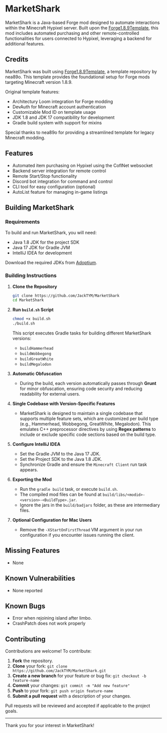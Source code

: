# MarketShark

MarketShark is a Java-based Forge mod designed to automate interactions within the Minecraft Hypixel server. Built upon the [Forge1.8.9Template](https://github.com/nea89o/Forge1.8.9Template), this mod includes automated purchasing and other remote-controlled functionalities for users connected to Hypixel, leveraging a backend for additional features.

## Credits

MarketShark was built using [Forge1.8.9Template](https://github.com/nea89o/Forge1.8.9Template), a template repository by nea89o. This template provides the foundational setup for Forge mods targeting Minecraft version 1.8.9. 

Original template features:
- Architectury Loom integration for Forge modding
- DevAuth for Minecraft account authentication
- Customizable Mod ID on template usage
- JDK 1.8 and JDK 17 compatibility for development
- Gradle build system with support for mixins

Special thanks to nea89o for providing a streamlined template for legacy Minecraft modding.

## Features

- Automated item purchasing on Hypixel using the CoflNet websocket
- Backend server integration for remote control
- Remote Start/Stop functionality
- Discord bot integration for command and control
- CLI tool for easy configuration (optional)
- AutoList feature for managing in-game listings

## Building MarketShark

### Requirements

To build and run MarketShark, you will need:
- Java 1.8 JDK for the project SDK
- Java 17 JDK for Gradle JVM
- IntelliJ IDEA for development

Download the required JDKs from [Adoptium](https://adoptium.net/temurin/releases).

### Building Instructions

1. **Clone the Repository**
   ```bash
   git clone https://github.com/JackTYM/MarketShark
   cd MarketShark
   ```

2. **Run `build.sh` Script**
   ```bash
   chmod +x build.sh
   ./build.sh
   ```
   This script executes Gradle tasks for building different MarketShark versions:
   - `buildHammerhead`
   - `buildWobbegong`
   - `buildGreatWhite`
   - `buildMegalodon`

3. **Automatic Obfuscation**
   - During the build, each version automatically passes through **Grunt** for minor obfuscation, ensuring code security and reducing readability for external users.

4. **Single Codebase with Version-Specific Features**
   - MarketShark is designed to maintain a single codebase that supports multiple feature sets, which are customized per build type (e.g., Hammerhead, Wobbegong, GreatWhite, Megalodon). This emulates C++ preprocessor directives by using **Regex patterns** to include or exclude specific code sections based on the build type.

5. **Configure IntelliJ IDEA**
   - Set the Gradle JVM to the Java 17 JDK.
   - Set the Project SDK to the Java 1.8 JDK.
   - Synchronize Gradle and ensure the `Minecraft Client` run task appears.

6. **Exporting the Mod**
   - Run the `gradle build` task, or execute `build.sh`.
   - The compiled mod files can be found at `build/libs/<modid>-<version>-<BuildType>.jar`.
   - Ignore the jars in the `build/badjars` folder, as these are intermediary files.

7. **Optional Configuration for Mac Users**
   - Remove the `-XStartOnFirstThread` VM argument in your run configuration if you encounter issues running the client.

## Missing Features

- None

## Known Vulnerabilities

- None reported

## Known Bugs

- Error when rejoining island after limbo.
- CrashPatch does not work properly

## Contributing

Contributions are welcome! To contribute:

1. **Fork** the repository.
2. **Clone** your fork: `git clone https://github.com/JackTYM/MarketShark.git`
3. **Create a new branch** for your feature or bug fix: `git checkout -b feature-name`
4. **Commit** your changes: `git commit -m "Add new feature"`
5. **Push** to your fork: `git push origin feature-name`
6. **Submit a pull request** with a description of your changes.

Pull requests will be reviewed and accepted if applicable to the project goals.

---

Thank you for your interest in MarketShark!
